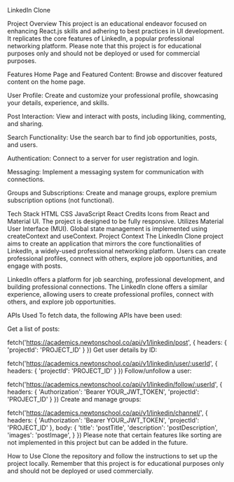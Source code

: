 LinkedIn Clone

Project Overview
This project is an educational endeavor focused on enhancing React.js skills and adhering to best practices in UI development. It replicates the core features of LinkedIn, a popular professional networking platform. Please note that this project is for educational purposes only and should not be deployed or used for commercial purposes.

Features
Home Page and Featured Content: Browse and discover featured content on the home page.

User Profile: Create and customize your professional profile, showcasing your details, experience, and skills.

Post Interaction: View and interact with posts, including liking, commenting, and sharing.

Search Functionality: Use the search bar to find job opportunities, posts, and users.

Authentication: Connect to a server for user registration and login.

Messaging: Implement a messaging system for communication with connections.

Groups and Subscriptions: Create and manage groups, explore premium subscription options (not functional).

Tech Stack
HTML
CSS
JavaScript
React
Credits
Icons from React and Material UI.
The project is designed to be fully responsive.
Utilizes Material User Interface (MUI).
Global state management is implemented using createContext and useContext.
Project Context
The LinkedIn Clone project aims to create an application that mirrors the core functionalities of LinkedIn, a widely-used professional networking platform. Users can create professional profiles, connect with others, explore job opportunities, and engage with posts.

LinkedIn offers a platform for job searching, professional development, and building professional connections. The LinkedIn clone offers a similar experience, allowing users to create professional profiles, connect with others, and explore job opportunities.

APIs Used
To fetch data, the following APIs have been used:

Get a list of posts:

fetch('https://academics.newtonschool.co/api/v1/linkedin/post', {
  headers: {
    'projectId': 'PROJECT_ID'
  }
})
Get user details by ID:

fetch('https://academics.newtonschool.co/api/v1/linkedin/user/:userId', {
  headers: {
    'projectId': 'PROJECT_ID'
  }
})
Follow/unfollow a user:

fetch('https://academics.newtonschool.co/api/v1/linkedin/follow/:userId', {
  headers: {
    'Authorization': 'Bearer YOUR_JWT_TOKEN',
    'projectId': 'PROJECT_ID'
  }
})
Create and manage groups:

fetch('https://academics.newtonschool.co/api/v1/linkedin/channel/', {
  headers: {
    'Authorization': 'Bearer YOUR_JWT_TOKEN',
    'projectId': 'PROJECT_ID'
  },
  body: {
    'title': 'postTitle',
    'description': 'postDescription',
    'images': 'postImage',
  }
})
Please note that certain features like sorting are not implemented in this project but can be added in the future.

How to Use
Clone the repository and follow the instructions to set up the project locally. Remember that this project is for educational purposes only and should not be deployed or used commercially.

